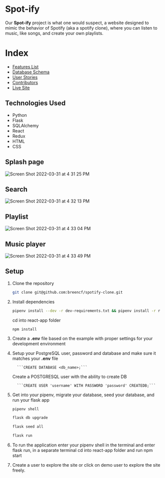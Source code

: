 # Spot-ify 

  Our **Spot-ify** project is what one would suspect, a website designed to mimic the behavior of Spotify (aka a spotify clone), where you can listen to music, like songs, and create your own playlists. 

# Index
   - [Features List](https://github.com/breencf/spotify-clone/wiki)
   - [Database Schema](https://github.com/breencf/spotify-clone/wiki/User-Stories)
   - [User Stories](https://github.com/breencf/spotify-clone/wiki/User-Stories)
   - [Contributors](https://github.com/breencf/spotify-clone/wiki/About)
   - [Live Site](https://Spot-ify.herokuapp.com)

## Technologies Used

* Python
* Flask
* SQLAlchemy
* React
* Redux
* HTML
* CSS

## Splash page
![Screen Shot 2022-03-31 at 4 31 25 PM](https://user-images.githubusercontent.com/90711743/161166052-b7cac744-1e75-4cc7-959a-6cf90c035738.png)

## Search 
![Screen Shot 2022-03-31 at 4 32 13 PM](https://user-images.githubusercontent.com/90711743/161166136-63da1bec-fa1b-4765-a335-a74eb04b3287.png)

## Playlist
![Screen Shot 2022-03-31 at 4 33 04 PM](https://user-images.githubusercontent.com/90711743/161166216-a22d5a88-d19d-4d5b-bcc5-484c3336386d.png)


## Music player
![Screen Shot 2022-03-31 at 4 33 49 PM](https://user-images.githubusercontent.com/90711743/161166271-39926620-113e-4fdf-ab88-1eaac27eadbd.png)


## Setup

1. Clone the repository 

   ```bash
   git clone git@github.com:breencf/spotify-clone.git
   ```

2. Install dependencies

      ```bash
      pipenv install --dev -r dev-requirements.txt && pipenv install -r requirements.txt
      ```
      cd into react-app folder
      
      ```
      npm install
      ```

3. Create a **.env** file based on the example with proper settings for your
   development environment
4. Setup your PostgreSQL user, password and database and make sure it matches your **.env** file

         ```CREATE DATABASE <db_name>;```

      Create a POSTGRESQL user with the ability to create DB

         ```CREATE USER 'username' WITH PASSWORD 'password' CREATEDB;```

5. Get into your pipenv, migrate your database, seed your database, and run your flask app

   ```bash
   pipenv shell
   ```

   ```bash
   flask db upgrade
   ```

   ```bash
   flask seed all
   ```

   ```bash
   flask run
   ```

6. To run the application enter your pipenv shell in the terminal and enter flask run, in a separate terminal cd into react-app folder and run npm start
     
7. Create a user to explore the site or click on demo user to explore the site freely. 



 



